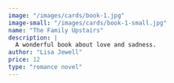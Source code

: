 ```yaml
---
image: "/images/cards/book-1.jpg"
image-small: "/images/cards/book-1-small.jpg"
name: "The Family Upstairs"
description: |
  A wonderful book about love and sadness.
author: "Lisa Jewell"
price: 12
type: "romance novel"
---
```

